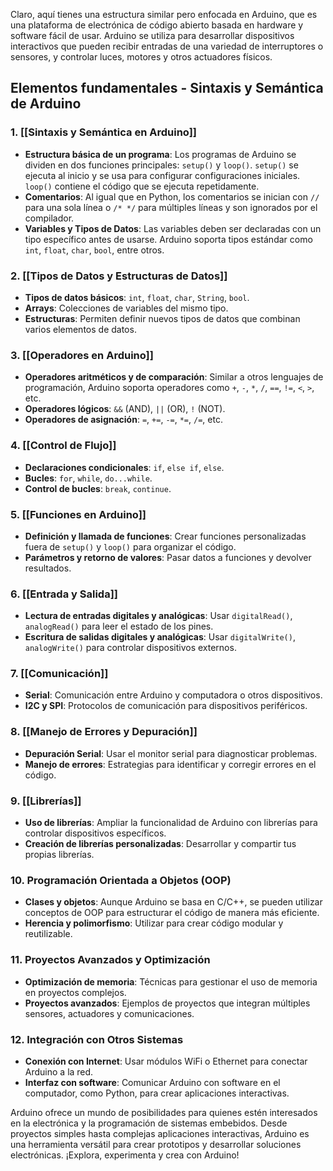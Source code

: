 Claro, aquí tienes una estructura similar pero enfocada en Arduino, que es una plataforma de electrónica de código abierto basada en hardware y software fácil de usar. Arduino se utiliza para desarrollar dispositivos interactivos que pueden recibir entradas de una variedad de interruptores o sensores, y controlar luces, motores y otros actuadores físicos.

## Elementos fundamentales - Sintaxis y Semántica de Arduino

### 1. [[Sintaxis y Semántica en Arduino]]
* **Estructura básica de un programa**: Los programas de Arduino se dividen en dos funciones principales: `setup()` y `loop()`. `setup()` se ejecuta al inicio y se usa para configurar configuraciones iniciales. `loop()` contiene el código que se ejecuta repetidamente.
* **Comentarios**: Al igual que en Python, los comentarios se inician con `//` para una sola línea o `/* */` para múltiples líneas y son ignorados por el compilador.
* **Variables y Tipos de Datos**: Las variables deben ser declaradas con un tipo específico antes de usarse. Arduino soporta tipos estándar como `int`, `float`, `char`, `bool`, entre otros.
### 2. [[Tipos de Datos y Estructuras de Datos]]
* **Tipos de datos básicos**: `int`, `float`, `char`, `String`, `bool`.
* **Arrays**: Colecciones de variables del mismo tipo.
* **Estructuras**: Permiten definir nuevos tipos de datos que combinan varios elementos de datos.
### 3. [[Operadores en Arduino]]
* **Operadores aritméticos y de comparación**: Similar a otros lenguajes de programación, Arduino soporta operadores como `+`, `-`, `*`, `/`, `==`, `!=`, `<`, `>`, etc.
* **Operadores lógicos**: `&&` (AND), `||` (OR), `!` (NOT).
* **Operadores de asignación**: `=`, `+=`, `-=`, `*=`, `/=`, etc.
### 4. [[Control de Flujo]]
* **Declaraciones condicionales**: `if`, `else if`, `else`.
* **Bucles**: `for`, `while`, `do...while`.
* **Control de bucles**: `break`, `continue`.
### 5. [[Funciones en Arduino]]
* **Definición y llamada de funciones**: Crear funciones personalizadas fuera de `setup()` y `loop()` para organizar el código.
* **Parámetros y retorno de valores**: Pasar datos a funciones y devolver resultados.
### 6. [[Entrada y Salida]]
* **Lectura de entradas digitales y analógicas**: Usar `digitalRead()`, `analogRead()` para leer el estado de los pines.
* **Escritura de salidas digitales y analógicas**: Usar `digitalWrite()`, `analogWrite()` para controlar dispositivos externos.
### 7. [[Comunicación]]
* **Serial**: Comunicación entre Arduino y computadora o otros dispositivos.
* **I2C y SPI**: Protocolos de comunicación para dispositivos periféricos.

### 8. [[Manejo de Errores y Depuración]]
* **Depuración Serial**: Usar el monitor serial para diagnosticar problemas.
* **Manejo de errores**: Estrategias para identificar y corregir errores en el código.
### 9. [[Librerías]]
* **Uso de librerías**: Ampliar la funcionalidad de Arduino con librerías para controlar dispositivos específicos.
* **Creación de librerías personalizadas**: Desarrollar y compartir tus propias librerías.

### 10. Programación Orientada a Objetos (OOP)
* **Clases y objetos**: Aunque Arduino se basa en C/C++, se pueden utilizar conceptos de OOP para estructurar el código de manera más eficiente.
* **Herencia y polimorfismo**: Utilizar para crear código modular y reutilizable.

### 11. Proyectos Avanzados y Optimización
* **Optimización de memoria**: Técnicas para gestionar el uso de memoria en proyectos complejos.
* **Proyectos avanzados**: Ejemplos de proyectos que integran múltiples sensores, actuadores y comunicaciones.

### 12. Integración con Otros Sistemas
* **Conexión con Internet**: Usar módulos WiFi o Ethernet para conectar Arduino a la red.
* **Interfaz con software**: Comunicar Arduino con software en el computador, como Python, para crear aplicaciones interactivas.

Arduino ofrece un mundo de posibilidades para quienes estén interesados en la electrónica y la programación de sistemas embebidos. Desde proyectos simples hasta complejas aplicaciones interactivas, Arduino es una herramienta versátil para crear prototipos y desarrollar soluciones electrónicas. ¡Explora, experimenta y crea con Arduino!
